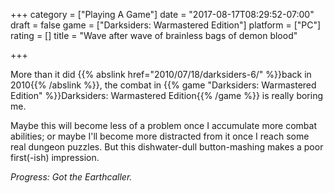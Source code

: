 +++
category = ["Playing A Game"]
date = "2017-08-17T08:29:52-07:00"
draft = false
game = ["Darksiders: Warmastered Edition"]
platform = ["PC"]
rating = []
title = "Wave after wave of brainless bags of demon blood"

+++

More than it did {{% abslink href="2010/07/18/darksiders-6/" %}}back in 2010{{% /abslink %}}, the combat in {{% game "Darksiders: Warmastered Edition" %}}Darksiders: Warmastered Edition{{% /game %}} is really boring me.

Maybe this will become less of a problem once I accumulate more combat abilities; or maybe I'll become more distracted from it once I reach some real dungeon puzzles.  But this dishwater-dull button-mashing makes a poor first(-ish) impression.

<i>Progress: Got the Earthcaller.</i>
